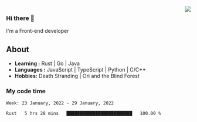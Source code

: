 <img align='right' src="https://github-readme-stats.vercel.app/api?username=strugglebak&show_icons=true">

### Hi there 👋

I'm a Front-end developer

## About

-  **Learning :** Rust | Go | Java
-  **Languages :** JavaScript | TypeScript | Python | C/C++
-  **Hobbies:** Death Stranding | Ori and the Blind Forest

### My code time

<!--START_SECTION:waka-->
```text
Week: 23 January, 2022 - 29 January, 2022

Rust   5 hrs 28 mins   █████████████████████████   100.00 % 
```
<!--END_SECTION:waka-->
